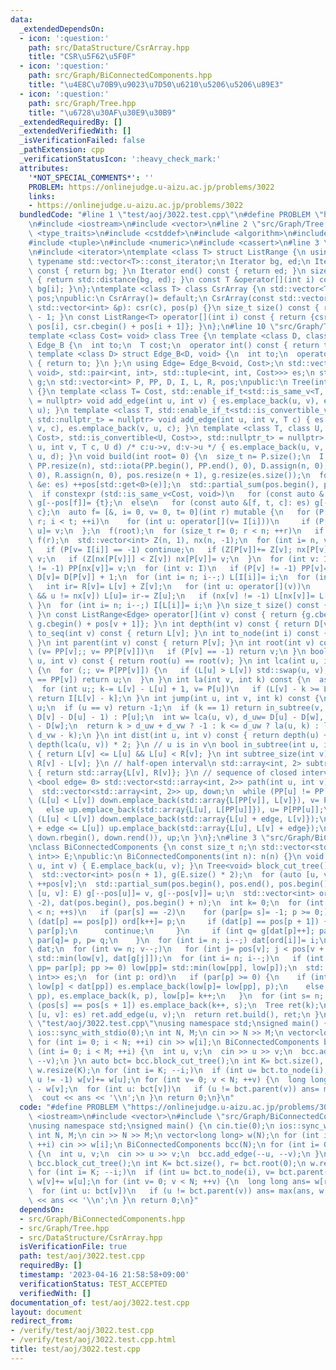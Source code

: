 ```yaml
---
data:
  _extendedDependsOn:
  - icon: ':question:'
    path: src/DataStructure/CsrArray.hpp
    title: "CSR\u5F62\u5F0F"
  - icon: ':question:'
    path: src/Graph/BiConnectedComponents.hpp
    title: "\u4E8C\u70B9\u9023\u7D50\u6210\u5206\u5206\u89E3"
  - icon: ':question:'
    path: src/Graph/Tree.hpp
    title: "\u6728\u30AF\u30E9\u30B9"
  _extendedRequiredBy: []
  _extendedVerifiedWith: []
  _isVerificationFailed: false
  _pathExtension: cpp
  _verificationStatusIcon: ':heavy_check_mark:'
  attributes:
    '*NOT_SPECIAL_COMMENTS*': ''
    PROBLEM: https://onlinejudge.u-aizu.ac.jp/problems/3022
    links:
    - https://onlinejudge.u-aizu.ac.jp/problems/3022
  bundledCode: "#line 1 \"test/aoj/3022.test.cpp\"\n#define PROBLEM \"https://onlinejudge.u-aizu.ac.jp/problems/3022\"\
    \n#include <iostream>\n#include <vector>\n#line 2 \"src/Graph/Tree.hpp\"\n#include\
    \ <type_traits>\n#include <cstddef>\n#include <algorithm>\n#include <array>\n\
    #include <tuple>\n#include <numeric>\n#include <cassert>\n#line 3 \"src/DataStructure/CsrArray.hpp\"\
    \n#include <iterator>\ntemplate <class T> struct ListRange {\n using Iterator=\
    \ typename std::vector<T>::const_iterator;\n Iterator bg, ed;\n Iterator begin()\
    \ const { return bg; }\n Iterator end() const { return ed; }\n size_t size() const\
    \ { return std::distance(bg, ed); }\n const T &operator[](int i) const { return\
    \ bg[i]; }\n};\ntemplate <class T> class CsrArray {\n std::vector<T> csr;\n std::vector<int>\
    \ pos;\npublic:\n CsrArray()= default;\n CsrArray(const std::vector<T> &c, const\
    \ std::vector<int> &p): csr(c), pos(p) {}\n size_t size() const { return pos.size()\
    \ - 1; }\n const ListRange<T> operator[](int i) const { return {csr.cbegin() +\
    \ pos[i], csr.cbegin() + pos[i + 1]}; }\n};\n#line 10 \"src/Graph/Tree.hpp\"\n\
    template <class Cost= void> class Tree {\n template <class D, class T> struct\
    \ Edge_B {\n  int to;\n  T cost;\n  operator int() const { return to; }\n };\n\
    \ template <class D> struct Edge_B<D, void> {\n  int to;\n  operator int() const\
    \ { return to; }\n };\n using Edge= Edge_B<void, Cost>;\n std::vector<std::conditional_t<std::is_same_v<Cost,\
    \ void>, std::pair<int, int>, std::tuple<int, int, Cost>>> es;\n std::vector<Edge>\
    \ g;\n std::vector<int> P, PP, D, I, L, R, pos;\npublic:\n Tree(int n): P(n, -2)\
    \ {}\n template <class T= Cost, std::enable_if_t<std::is_same_v<T, void>, std::nullptr_t>\
    \ = nullptr> void add_edge(int u, int v) { es.emplace_back(u, v), es.emplace_back(v,\
    \ u); }\n template <class T, std::enable_if_t<std::is_convertible_v<T, Cost>,\
    \ std::nullptr_t> = nullptr> void add_edge(int u, int v, T c) { es.emplace_back(u,\
    \ v, c), es.emplace_back(v, u, c); }\n template <class T, class U, std::enable_if_t<std::conjunction_v<std::is_convertible<T,\
    \ Cost>, std::is_convertible<U, Cost>>, std::nullptr_t> = nullptr> void add_edge(int\
    \ u, int v, T c, U d) /* c:u->v, d:v->u */ { es.emplace_back(u, v, c), es.emplace_back(v,\
    \ u, d); }\n void build(int root= 0) {\n  size_t n= P.size();\n  I.resize(n),\
    \ PP.resize(n), std::iota(PP.begin(), PP.end(), 0), D.assign(n, 0), L.assign(n,\
    \ 0), R.assign(n, 0), pos.resize(n + 1), g.resize(es.size());\n  for (const auto\
    \ &e: es) ++pos[std::get<0>(e)];\n  std::partial_sum(pos.begin(), pos.end(), pos.begin());\n\
    \  if constexpr (std::is_same_v<Cost, void>)\n   for (const auto &[f, t]: es)\
    \ g[--pos[f]]= {t};\n  else\n   for (const auto &[f, t, c]: es) g[--pos[f]]= {t,\
    \ c};\n  auto f= [&, i= 0, v= 0, t= 0](int r) mutable {\n   for (P[r]= -1, I[t++]=\
    \ r; i < t; ++i)\n    for (int u: operator[](v= I[i]))\n     if (P[v] != u) P[I[t++]=\
    \ u]= v;\n  };\n  f(root);\n  for (size_t r= 0; r < n; ++r)\n   if (P[r] == -2)\
    \ f(r);\n  std::vector<int> Z(n, 1), nx(n, -1);\n  for (int i= n, v; i--;) {\n\
    \   if (P[v= I[i]] == -1) continue;\n   if (Z[P[v]]+= Z[v]; nx[P[v]] == -1) nx[P[v]]=\
    \ v;\n   if (Z[nx[P[v]]] < Z[v]) nx[P[v]]= v;\n  }\n  for (int v: I)\n   if (nx[v]\
    \ != -1) PP[nx[v]]= v;\n  for (int v: I)\n   if (P[v] != -1) PP[v]= PP[PP[v]],\
    \ D[v]= D[P[v]] + 1;\n  for (int i= n; i--;) L[I[i]]= i;\n  for (int v: I) {\n\
    \   int ir= R[v]= L[v] + Z[v];\n   for (int u: operator[](v))\n    if (u != P[v]\
    \ && u != nx[v]) L[u]= ir-= Z[u];\n   if (nx[v] != -1) L[nx[v]]= L[v] + 1;\n \
    \ }\n  for (int i= n; i--;) I[L[i]]= i;\n }\n size_t size() const { return P.size();\
    \ }\n const ListRange<Edge> operator[](int v) const { return {g.cbegin() + pos[v],\
    \ g.cbegin() + pos[v + 1]}; }\n int depth(int v) const { return D[v]; }\n int\
    \ to_seq(int v) const { return L[v]; }\n int to_node(int i) const { return I[i];\
    \ }\n int parent(int v) const { return P[v]; }\n int root(int v) const {\n  for\
    \ (v= PP[v];; v= PP[P[v]])\n   if (P[v] == -1) return v;\n }\n bool connected(int\
    \ u, int v) const { return root(u) == root(v); }\n int lca(int u, int v) const\
    \ {\n  for (;; v= P[PP[v]]) {\n   if (L[u] > L[v]) std::swap(u, v);\n   if (PP[u]\
    \ == PP[v]) return u;\n  }\n }\n int la(int v, int k) const {\n  assert(k <= D[v]);\n\
    \  for (int u;; k-= L[v] - L[u] + 1, v= P[u])\n   if (L[v] - k >= L[u= PP[v]])\
    \ return I[L[v] - k];\n }\n int jump(int u, int v, int k) const {\n  if (!k) return\
    \ u;\n  if (u == v) return -1;\n  if (k == 1) return in_subtree(v, u) ? la(v,\
    \ D[v] - D[u] - 1) : P[u];\n  int w= lca(u, v), d_uw= D[u] - D[w], d_vw= D[v]\
    \ - D[w];\n  return k > d_uw + d_vw ? -1 : k <= d_uw ? la(u, k) : la(v, d_uw +\
    \ d_vw - k);\n }\n int dist(int u, int v) const { return depth(u) + depth(v) -\
    \ depth(lca(u, v)) * 2; }\n // u is in v\n bool in_subtree(int u, int v) const\
    \ { return L[v] <= L[u] && L[u] < R[v]; }\n int subtree_size(int v) const { return\
    \ R[v] - L[v]; }\n // half-open interval\n std::array<int, 2> subtree(int v) const\
    \ { return std::array{L[v], R[v]}; }\n // sequence of closed intervals\n template\
    \ <bool edge= 0> std::vector<std::array<int, 2>> path(int u, int v) const {\n\
    \  std::vector<std::array<int, 2>> up, down;\n  while (PP[u] != PP[v]) {\n   if\
    \ (L[u] < L[v]) down.emplace_back(std::array{L[PP[v]], L[v]}), v= P[PP[v]];\n\
    \   else up.emplace_back(std::array{L[u], L[PP[u]]}), u= P[PP[u]];\n  }\n  if\
    \ (L[u] < L[v]) down.emplace_back(std::array{L[u] + edge, L[v]});\n  else if (L[v]\
    \ + edge <= L[u]) up.emplace_back(std::array{L[u], L[v] + edge});\n  return up.insert(up.end(),\
    \ down.rbegin(), down.rend()), up;\n }\n};\n#line 3 \"src/Graph/BiConnectedComponents.hpp\"\
    \nclass BiConnectedComponents {\n const size_t n;\n std::vector<std::pair<int,\
    \ int>> E;\npublic:\n BiConnectedComponents(int n): n(n) {}\n void add_edge(int\
    \ u, int v) { E.emplace_back(u, v); }\n Tree<void> block_cut_tree() const {\n\
    \  std::vector<int> pos(n + 1), g(E.size() * 2);\n  for (auto [u, v]: E) ++pos[u],\
    \ ++pos[v];\n  std::partial_sum(pos.begin(), pos.end(), pos.begin());\n  for (auto\
    \ [u, v]: E) g[--pos[u]]= v, g[--pos[v]]= u;\n  std::vector<int> ord(n), par(n,\
    \ -2), dat(pos.begin(), pos.begin() + n);\n  int k= 0;\n  for (int s= 0, p; s\
    \ < n; ++s)\n   if (par[s] == -2)\n    for (par[p= s]= -1; p >= 0;) {\n     if\
    \ (dat[p] == pos[p]) ord[k++]= p;\n     if (dat[p] == pos[p + 1]) {\n      p=\
    \ par[p];\n      continue;\n     }\n     if (int q= g[dat[p]++]; par[q] == -2)\
    \ par[q]= p, p= q;\n    }\n  for (int i= n; i--;) dat[ord[i]]= i;\n  auto low=\
    \ dat;\n  for (int v= n; v--;)\n   for (int j= pos[v]; j < pos[v + 1]; ++j) low[v]=\
    \ std::min(low[v], dat[g[j]]);\n  for (int i= n; i--;)\n   if (int p= ord[i],\
    \ pp= par[p]; pp >= 0) low[pp]= std::min(low[pp], low[p]);\n  std::vector<std::pair<int,\
    \ int>> es;\n  for (int p: ord)\n   if (par[p] >= 0) {\n    if (int pp= par[p];\
    \ low[p] < dat[pp]) es.emplace_back(low[p]= low[pp], p);\n    else es.emplace_back(k,\
    \ pp), es.emplace_back(k, p), low[p]= k++;\n   }\n  for (int s= n; s--;)\n   if\
    \ (pos[s] == pos[s + 1]) es.emplace_back(k++, s);\n  Tree ret(k);\n  for (auto\
    \ [u, v]: es) ret.add_edge(u, v);\n  return ret.build(), ret;\n }\n};\n#line 5\
    \ \"test/aoj/3022.test.cpp\"\nusing namespace std;\nsigned main() {\n cin.tie(0);\n\
    \ ios::sync_with_stdio(0);\n int N, M;\n cin >> N >> M;\n vector<long long> w(N);\n\
    \ for (int i= 0; i < N; ++i) cin >> w[i];\n BiConnectedComponents bcc(N);\n for\
    \ (int i= 0; i < M; ++i) {\n  int u, v;\n  cin >> u >> v;\n  bcc.add_edge(--u,\
    \ --v);\n }\n auto bct= bcc.block_cut_tree();\n int K= bct.size(), r= bct.root(0);\n\
    \ w.resize(K);\n for (int i= K; --i;)\n  if (int u= bct.to_node(i), v= bct.parent(u);\
    \ u != -1) w[v]+= w[u];\n for (int v= 0; v < N; ++v) {\n  long long ans= w[r]\
    \ - w[v];\n  for (int u: bct[v])\n   if (u != bct.parent(v)) ans= max(ans, w[u]);\n\
    \  cout << ans << '\\n';\n }\n return 0;\n}\n"
  code: "#define PROBLEM \"https://onlinejudge.u-aizu.ac.jp/problems/3022\"\n#include\
    \ <iostream>\n#include <vector>\n#include \"src/Graph/BiConnectedComponents.hpp\"\
    \nusing namespace std;\nsigned main() {\n cin.tie(0);\n ios::sync_with_stdio(0);\n\
    \ int N, M;\n cin >> N >> M;\n vector<long long> w(N);\n for (int i= 0; i < N;\
    \ ++i) cin >> w[i];\n BiConnectedComponents bcc(N);\n for (int i= 0; i < M; ++i)\
    \ {\n  int u, v;\n  cin >> u >> v;\n  bcc.add_edge(--u, --v);\n }\n auto bct=\
    \ bcc.block_cut_tree();\n int K= bct.size(), r= bct.root(0);\n w.resize(K);\n\
    \ for (int i= K; --i;)\n  if (int u= bct.to_node(i), v= bct.parent(u); u != -1)\
    \ w[v]+= w[u];\n for (int v= 0; v < N; ++v) {\n  long long ans= w[r] - w[v];\n\
    \  for (int u: bct[v])\n   if (u != bct.parent(v)) ans= max(ans, w[u]);\n  cout\
    \ << ans << '\\n';\n }\n return 0;\n}"
  dependsOn:
  - src/Graph/BiConnectedComponents.hpp
  - src/Graph/Tree.hpp
  - src/DataStructure/CsrArray.hpp
  isVerificationFile: true
  path: test/aoj/3022.test.cpp
  requiredBy: []
  timestamp: '2023-04-16 21:58:58+09:00'
  verificationStatus: TEST_ACCEPTED
  verifiedWith: []
documentation_of: test/aoj/3022.test.cpp
layout: document
redirect_from:
- /verify/test/aoj/3022.test.cpp
- /verify/test/aoj/3022.test.cpp.html
title: test/aoj/3022.test.cpp
---
```

